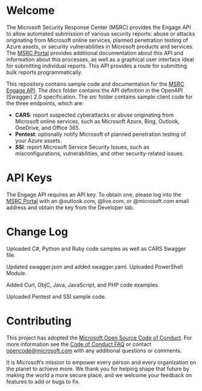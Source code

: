 

# Welcome
The Microsoft Security Response Center (MSRC) provides the Engage API to allow automated submission of various security reports: abuse or attacks originating from Microsoft online services, planned penetration testing of Azure assets, or security vulnerabilities in Microsoft products and services. The [MSRC Portal](https://portal.msrc.microsoft.com/en-us/engage) provides additional documentation about this API and information about this processes, as well as a graphical user interface ideal for submitting individual reports. This API provides a route for submitting bulk reports programmatically.

This repository contains sample code and documentation for the [MSRC 
Engage API](https://portal.msrc.microsoft.com/en-us/developer). The *docs* folder contains the API definition in the OpenAPI (Swagger) 2.0 specification. The *src* folder contains sample client code for the three endpoints, which are:

- **CARS**: report suspected cyberattacks or abuse originating from Microsoft online services, such as Microsoft Azure, Bing, Outlook, OneDrive, and Office 365.
- **Pentest**: optionally notify Microsoft of planned penetration testing of your Azure assets.
- **SSI**: report Microsoft Service Security Issues, such as misconfigurations, vulnerabilities, and other security-related issues.

# API Keys
The Engage API requires an API key. To obtain one, please log into the [MSRC Portal](https://portal.msrc.microsoft.com/) with an @outlook.com, @live.com, or @microsoft.com email address and obtain the key from the Developer tab.

# Change Log
Uploaded C#, Python and Ruby code samples as well as CARS Swagger file.

Updated swagger.json and added swagger.yaml.  Uploaded PowerShell Module.

Added Curl, ObjC, Java, JavaScript, and PHP code examples.

Uploaded Pentest and SSI sample code.

# Contributing
This project has adopted the [Microsoft Open Source Code of Conduct](https://opensource.microsoft.com/codeofconduct/).
For more information see the [Code of Conduct FAQ](https://opensource.microsoft.com/codeofconduct/faq/) or
contact [opencode@microsoft.com](mailto:opencode@microsoft.com) with any additional questions or comments.

It is Microsoft’s mission to empower every person and every organization on the planet to achieve more. We thank you for helping shape that future by making the world a more secure place, and we welcome your feedback on features to add or bugs to fix.

